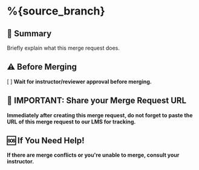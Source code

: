 # %{source_branch}

## 📄 Summary

Briefly explain what this merge request does.

## ⚠️ Before Merging

[ ] **Wait for instructor/reviewer approval before merging.**

## 📌 IMPORTANT: Share your Merge Request URL

**Immediately after creating this merge request, do not forget to paste the URL of this merge request to our LMS for tracking.**

## 🆘 If You Need Help!

**If there are merge conflicts or you're unable to merge, consult your instructor.**

